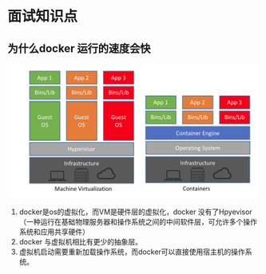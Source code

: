 # 面试知识点

## 为什么docker 运行的速度会快
![](../../../img/article/container_vs_vm.png)
1. docker是os的虚拟化，而VM是硬件层的虚拟化，docker 没有了Hpyevisor（一种运行在基础物理服务器和操作系统之间的中间软件层，可允许多个操作系统和应用共享硬件）
2. docker 与虚拟机相比有更少的抽象层。
3. 虚拟机启动需要重新加载操作系统，而docker可以直接使用宿主机的操作系统。